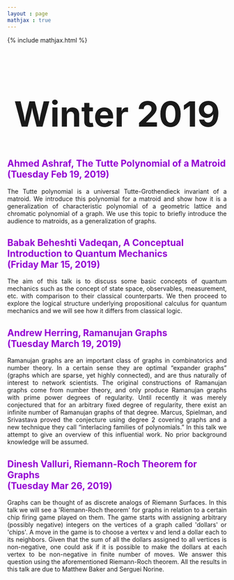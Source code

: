 ```yaml
---
layout : page
mathjax : true
---
```

{% include mathjax.html %}

<center> <h1 style="font-size:80px">Winter 2019 </h1> </center>

<h2 style="color:darkviolet"> Ahmed Ashraf, The Tutte Polynomial of a Matroid <br/> (Tuesday Feb 19, 2019) </h2>
<p style='text-align: justify;'>
The Tutte polynomial is a universal Tutte-Grothendieck invariant of a matroid. We introduce this polynomial for a matroid and show how it is a generalization of characteristic polynomial of a geometric lattice and chromatic polynomial of a graph. We use this topic to briefly introduce the audience to matroids, as a generalization of graphs. 
</p>

<h2 style="color:darkviolet"> Babak Beheshti Vadeqan, A Conceptual Introduction to Quantum Mechanics <br/> (Friday Mar 15, 2019) </h2>
<p style='text-align: justify;'>
The aim of this talk is to discuss some basic concepts of quantum mechanics such as the concept of state space, observables, measurement, etc. with comparison to their classical counterparts. We then proceed to explore the logical structure underlying propositional calculus for quantum mechanics and we will see how it differs from classical logic.
</p>

<h2 style="color:darkviolet"> Andrew Herring, Ramanujan Graphs <br/> (Tuesday March 19, 2019) </h2>
<p style='text-align: justify;'>
Ramanujan graphs are an important class of graphs in combinatorics and number theory. In a certain sense they are optimal “expander graphs” (graphs which are sparse, yet highly connected), and are thus naturally of interest to network scientists. The original constructions of Ramanujan graphs come from number theory, and only produce Ramanujan graphs with prime power degrees of regularity. Until recently it was merely conjectured that for an arbitrary fixed degree of regularity, there exist an infinite number of Ramanujan graphs of that degree. Marcus, Spielman, and Srivastava proved the conjecture using degree 2 covering graphs and a new technique they call “interlacing families of polynomials.” In this talk we attempt to give an overview of this influential work. No prior background knowledge will be assumed.
</p>

<h2 style="color:darkviolet"> Dinesh Valluri, Riemann-Roch Theorem for Graphs <br/> (Tuesday Mar 26, 2019) </h2>
<p style='text-align: justify;'>
Graphs can be thought of as discrete analogs of Riemann Surfaces. In this talk we will see a 'Riemann-Roch theorem' for graphs in relation to a certain chip firing game played on them. The game starts with assigning arbitrary (possibly negative) integers on the vertices of a graph called 'dollars' or 'chips'. A move in the game is to choose a vertex v and lend a dollar each to its neighbors. Given that the sum of all the dollars assigned to all vertices is non-negative, one could ask if it is possible to make the dollars at each vertex to be non-negative in finite number of moves. We answer this question using the aforementioned Riemann-Roch theorem. All the results in this talk are due to Matthew Baker and Serguei Norine.
</p>
